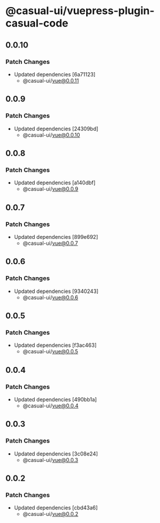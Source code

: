 # @casual-ui/vuepress-plugin-casual-code

## 0.0.10

### Patch Changes

- Updated dependencies [6a71123]
  - @casual-ui/vue@0.0.11

## 0.0.9

### Patch Changes

- Updated dependencies [24309bd]
  - @casual-ui/vue@0.0.10

## 0.0.8

### Patch Changes

- Updated dependencies [a140dbf]
  - @casual-ui/vue@0.0.9

## 0.0.7

### Patch Changes

- Updated dependencies [899e692]
  - @casual-ui/vue@0.0.7

## 0.0.6

### Patch Changes

- Updated dependencies [9340243]
  - @casual-ui/vue@0.0.6

## 0.0.5

### Patch Changes

- Updated dependencies [f3ac463]
  - @casual-ui/vue@0.0.5

## 0.0.4

### Patch Changes

- Updated dependencies [490bb1a]
  - @casual-ui/vue@0.0.4

## 0.0.3

### Patch Changes

- Updated dependencies [3c08e24]
  - @casual-ui/vue@0.0.3

## 0.0.2

### Patch Changes

- Updated dependencies [cbd43a6]
  - @casual-ui/vue@0.0.2
